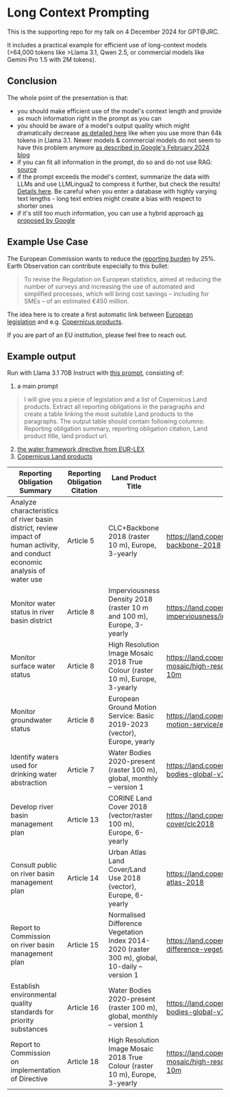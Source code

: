 # Long Context Prompting
This is the supporting repo for my talk on 4 December 2024 for GPT@JRC. 

It includes a practical example for efficient use of long-context models (>64,000 tokens like >Llama 3.1, Qwen 2.5, or commercial models like Gemini Pro 1.5 with 2M tokens).

## Conclusion

The whole point of the presentation is that:
- you should make efficient use of the model's context length and provide as much information right in the prompt as you can
- you should be aware of a model's output quality which might dramatically decrease [as detailed here](https://github.com/NVIDIA/RULER) like when you use more than 64k tokens in Llama 3.1. Newer models & commercial models do not seem to have this problem anymore [as described in Google's February 2024 blog](https://blog.google/technology/ai/google-gemini-next-generation-model-february-2024/#performance)
- if you can fit all information in the prompt, do so and do not use RAG: [source](https://arxiv.org/abs/2407.16833)
- if the prompt exceeds the model's context, summarize the data with LLMs and use LLMLingua2 to compress it further, but check the results! [Details here](https://huggingface.co/spaces/microsoft/llmlingua-2). Be careful when you enter a database with highly varying text lengths - long text entries might create a bias with respect to shorter ones
- if it's still too much information, you can use a hybrid approach [as proposed by Google](https://arxiv.org/abs/2407.16833)

## Example Use Case

The European Commission wants to reduce the [reporting burden](https://commission.europa.eu/system/files/2023-10/Factsheet_CWP_Burdens_10.pdf) by 25%. Earth Observation can contribute especially to this bullet: 

> To revise the Regulation on European statistics, aimed at reducing the number of surveys and
increasing the use of automated and simplified processes, which will bring cost savings – including for
SMEs – of an estimated €450 million.

The idea here is to create a first automatic link between [European legislation](https://eur-lex.europa.eu/homepage.html?locale=en) and e.g. [Copernicus products](https://www.copernicus.eu/en/accessing-data-where-and-how/copernicus-services-catalogue).

If you are part of an EU institution, please feel free to reach out.

## Example output 

Run with Llama 3.1 70B Instruct with [this prompt](https://github.com/do-me/long-context-prompting-talk/blob/main/complete_prompt.txt), consisting of:

1. a main prompt

> I will give you a piece of legislation and a list of Copernicus Land products.
Extract all reporting obligations in the paragraphs and create a table linking the most suitable Land products to the paragraphs.
The output table should contain following columns:
Reporting obligation summary, reporting obligation citation, Land product title, land product url.

2. [the water framework directive from EUR-LEX](https://eur-lex.europa.eu/legal-content/EN/TXT/HTML/?uri=CELEX:32000L0060)
3. [Copernicus Land products](https://github.com/do-me/long-context-prompting-talk/blob/main/copernicus_land_products.txt)

| Reporting Obligation Summary | Reporting Obligation Citation | Land Product Title | Land Product URL |
| --- | --- | --- | --- |
| Analyze characteristics of river basin district, review impact of human activity, and conduct economic analysis of water use | Article 5 | CLC+Backbone 2018 (raster 10 m), Europe, 3-yearly | https://land.copernicus.eu/en/products/clc-backbone/clc-backbone-2018 |
| Monitor water status in river basin district | Article 8 | Imperviousness Density 2018 (raster 10 m and 100 m), Europe, 3-yearly | https://land.copernicus.eu/en/products/high-resolution-layer-imperviousness/imperviousness-density-2018 |
| Monitor surface water status | Article 8 | High Resolution Image Mosaic 2018 True Colour (raster 10 m), Europe, 3-yearly | https://land.copernicus.eu/en/products/european-image-mosaic/high-resolution-image-mosaic-2018-true-colour-10m |
| Monitor groundwater status | Article 8 | European Ground Motion Service: Basic 2019-2023 (vector), Europe, yearly | https://land.copernicus.eu/en/products/european-ground-motion-service/egms-basic |
| Identify waters used for drinking water abstraction | Article 7 | Water Bodies 2020-present (raster 100 m), global, monthly – version 1 | https://land.copernicus.eu/en/products/water-bodies/water-bodies-global-v1-0-100m |
| Develop river basin management plan | Article 13 | CORINE Land Cover 2018 (vector/raster 100 m), Europe, 6-yearly | https://land.copernicus.eu/en/products/corine-land-cover/clc2018 |
| Consult public on river basin management plan | Article 14 | Urban Atlas Land Cover/Land Use 2018 (vector), Europe, 6-yearly | https://land.copernicus.eu/en/products/urban-atlas/urban-atlas-2018 |
| Report to Commission on river basin management plan | Article 15 | Normalised Difference Vegetation Index 2014-2020 (raster 300 m), global, 10-daily – version 1 | https://land.copernicus.eu/en/products/vegetation/normalized-difference-vegetation-index-300m-v1.0 |
| Establish environmental quality standards for priority substances | Article 16 | Water Bodies 2020-present (raster 100 m), global, monthly – version 1 | https://land.copernicus.eu/en/products/water-bodies/water-bodies-global-v1-0-100m |
| Report to Commission on implementation of Directive | Article 18 | High Resolution Image Mosaic 2018 True Colour (raster 10 m), Europe, 3-yearly | https://land.copernicus.eu/en/products/european-image-mosaic/high-resolution-image-mosaic-2018-true-colour-10m |
